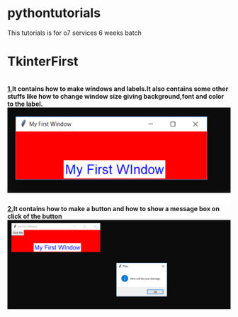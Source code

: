 # pythontutorials
This tutorials is for o7 services 6 weeks batch

<h1>TkinterFirst</h1>
<br/>
<b><u>1.</u>It contains how to make windows and labels.It also contains some other stuffs like how
to change window size giving background,font and color to the label.</b><br/>
<img src="screenshots/fist1.png"><br/>
<b><u>2.</u>It contains how to make a button and how to show a message box on click of the button</b>
<br/>
<img src="screenshots/first2.png">

